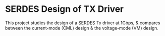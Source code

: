 # SERDES Design of TX Driver
This project studies the design of a SERDES Tx driver at 1Gbps, & compares between the current-mode (CML) design & the voltage-mode (VM) design.

